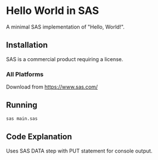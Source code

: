 # Hello World in SAS

A minimal SAS implementation of "Hello, World!".

## Installation

SAS is a commercial product requiring a license.

### All Platforms
Download from https://www.sas.com/

## Running

```bash
sas main.sas
```

## Code Explanation

Uses SAS DATA step with PUT statement for console output.
